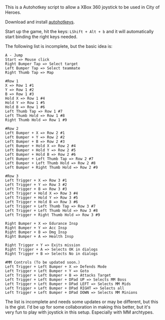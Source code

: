 This is a Autohotkey script to allow a XBox 360 joystick to be used in City of Heroes.

Download and install [autohotkeys](https://www.autohotkey.com/).

Start up the game, hit the keys: `LShift + Alt + b` and it will automatically start binding the right keys needed.

The following list is incomplete, but the basic idea is:
```
A - Jump
Start => Mouse click
Right Bumper Tap => Select target
Left Bumper Tap => Select teammate
Right Thumb Tap => Map

#Row 1
X => Row 1 #1
Y => Row 1 #2
B => Row 1 #3
Hold X => Row 1 #4
Hold Y => Row 1 #5
Hold B => Row 1 #6
Left Thumb Tap => Row 1 #7
Left Thumb Hold => Row 1 #8
Right Thumb Hold => Row 1 #9

#Row 2
Left Bumper + X => Row 2 #1
Left Bumper + Y => Row 2 #2
Left Bumper + B => Row 2 #3
Left Bumper + Hold X => Row 2 #4
Left Bumper + Hold Y => Row 2 #5
Left Bumper + Hold B => Row 2 #6
Left Bumper + Left Thumb Tap => Row 2 #7
Left Bumper + Left Thumb Hold => Row 2 #8
Left Bumper + Right Thumb Hold => Row 2 #9

#Row 3
Left Trigger + X => Row 3 #1
Left Trigger + Y => Row 3 #2
Left Trigger + B => Row 3 #3
Left Trigger + Hold X => Row 3 #4
Left Trigger + Hold Y => Row 3 #5
Left Trigger + Hold B => Row 3 #6
Left Trigger + Left Thumb Tap => Row 3 #7
Left Trigger + Left Thumb Hold => Row 3 #8
Left Trigger + Right Thumb Hold => Row 3 #9

Right Bumper + X => Edurance Insp
Right Bumper + Y => Acc Insp
Right Bumper + B => Dmg Insp
Right Bumper + A => Health Insp

Right Trigger + Y => Exits mission
Right Trigger + A => Selects OK in dialogs
Right Trigger + B => Selects No in dialogs

#MM Controls (To be updated soon.)
Left Trigger + Left Bumper + X => Defends Mode
Left Trigger + Left Bumper + Y => Goto
Left Trigger + Left Bumper + B => Attacks Target
Left Trigger + Left Bumper + DPad UP => Selects MM Boss
Left Trigger + Left Bumper + DPad LEFT => Selects MM Mids
Left Trigger + Left Bumper + DPad RIGHT => Selects all
Left Trigger + Left Bumper + DPad DOWN => Selects MM Minions

```

The list is incomplete and needs some updates or may be different, but this is the gist. I'd be up for some collaboration in making this better, but it's very fun to play with joystick in this setup. Especially with MM archtypes.